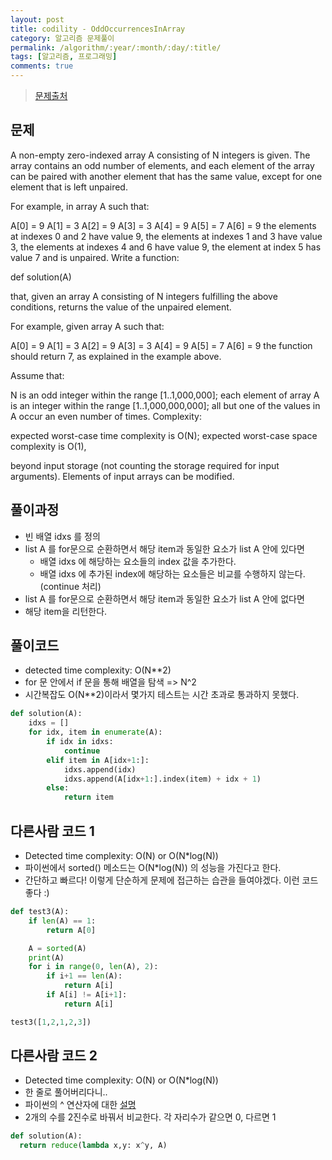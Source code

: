 ```yaml
---
layout: post
title: codility - OddOccurrencesInArray
category: 알고리즘 문제풀이
permalink: /algorithm/:year/:month/:day/:title/
tags: [알고리즘, 프로그래밍]
comments: true
---
```


> [문제출처](https://codility.com/programmers/lessons/1-iterations/)

## 문제

A non-empty zero-indexed array A consisting of N integers is given. The array contains an odd number of elements, and each element of the array can be paired with another element that has the same value, except for one element that is left unpaired.

For example, in array A such that:

  A[0] = 9  A[1] = 3  A[2] = 9
  A[3] = 3  A[4] = 9  A[5] = 7
  A[6] = 9
the elements at indexes 0 and 2 have value 9,
the elements at indexes 1 and 3 have value 3,
the elements at indexes 4 and 6 have value 9,
the element at index 5 has value 7 and is unpaired.
Write a function:

def solution(A)

that, given an array A consisting of N integers fulfilling the above conditions, returns the value of the unpaired element.

For example, given array A such that:

  A[0] = 9  A[1] = 3  A[2] = 9
  A[3] = 3  A[4] = 9  A[5] = 7
  A[6] = 9
the function should return 7, as explained in the example above.

Assume that:

N is an odd integer within the range [1..1,000,000];
each element of array A is an integer within the range [1..1,000,000,000];
all but one of the values in A occur an even number of times.
Complexity:

expected worst-case time complexity is O(N);
expected worst-case space complexity is O(1),

beyond input storage (not counting the storage required for input arguments).
Elements of input arrays can be modified.


## 풀이과정
- 빈 배열 idxs 를 정의
- list A 를 for문으로 순환하면서 해당 item과 동일한 요소가 list A 안에 있다면
  - 배열 idxs 에 해당하는 요소들의 index 값을 추가한다.
  - 배열 idxs 에 추가된 index에 해당하는 요소들은 비교를 수행하지 않는다.(continue 처리)
-  list A 를 for문으로 순환하면서 해당 item과 동일한 요소가 list A 안에 없다면
  - 해당 item을 리턴한다.

## 풀이코드
- detected time complexity: O(N**2)
- for 문 안에서 if 문을 통해 배열을 탐색 => N^2
- 시간복잡도 O(N**2)이라서 몇가지 테스트는 시간 초과로 통과하지 못했다.

```python
def solution(A):
    idxs = []
    for idx, item in enumerate(A):
        if idx in idxs:
            continue
        elif item in A[idx+1:]:
            idxs.append(idx)
            idxs.append(A[idx+1:].index(item) + idx + 1)
        else:
            return item
```

##  다른사람 코드 1
- Detected time complexity: O(N) or O(N*log(N))
- 파이썬에서 sorted() 메소드는 O(N*log(N)) 의 성능을 가진다고 한다.
- 간단하고 빠르다! 이렇게 단순하게 문제에 접근하는 습관을 들여야겠다. 이런 코드 좋다 :)

```python
def test3(A):
    if len(A) == 1:
        return A[0]

    A = sorted(A)
    print(A)
    for i in range(0, len(A), 2):
        if i+1 == len(A):
            return A[i]
        if A[i] != A[i+1]:
            return A[i]

test3([1,2,1,2,3])
```

##  다른사람 코드 2

- Detected time complexity: O(N) or O(N*log(N))
- 한 줄로 풀어버리다니..
- 파이썬의 ^ 연산자에 대한 [설명](https://www.tutorialspoint.com/python/bitwise_operators_example.htm)
- 2개의 수를 2진수로 바꿔서 비교한다. 각 자리수가 같으면 0, 다르면 1

```python
def solution(A):
  return reduce(lambda x,y: x^y, A)
```
